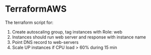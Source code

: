 # TerraformAWS
The terraform script for:
1. Create autoscaling group, tag instances with Role: web
2. Instances should run web server and response with instance name
3. Point DNS record to web-servers
4. Scale UP instances if CPU load > 60% during 15 min
